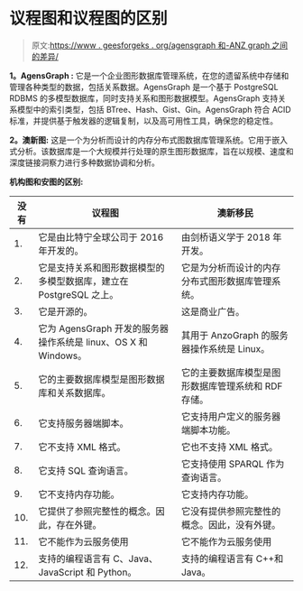 # 议程图和议程图的区别

> 原文:[https://www . geesforgeks . org/agensgraph 和-ANZ graph 之间的差异/](https://www.geeksforgeeks.org/difference-between-agensgraph-and-anzograph/)

**1。AgensGraph :**
它是一个企业图形数据库管理系统，在您的遗留系统中存储和管理各种类型的数据，包括关系数据。AgensGraph 是一个基于 PostgreSQL RDBMS 的多模型数据库，同时支持关系和图形数据模型。AgensGraph 支持关系模型中的索引类型，包括 BTree、Hash、Gist、Gin。AgensGraph 符合 ACID 标准，并提供基于触发器的逻辑复制，以及高可用性工具，确保您的稳定性。

**2。澳新图:**
这是一个为分析而设计的内存分布式图数据库管理系统。它用于嵌入式分析。该数据库是一个大规模并行处理的原生图形数据库，旨在以规模、速度和深度链接洞察力进行多种数据协调和分析。

**机构图和安图的区别:**

<center>

| 没有 | 议程图 | 澳新移民 |
| --- | --- | --- |
| 1. | 它是由比特宁全球公司于 2016 年开发的。 | 由剑桥语义学于 2018 年开发。 |
| 2. | 它是支持关系和图形数据模型的多模型数据库，建立在 PostgreSQL 之上。 | 它是为分析而设计的内存分布式图形数据库管理系统。 |
| 3. | 它是开源的。 | 这是商业广告。 |
| 4. | 它为 AgensGraph 开发的服务器操作系统是 linux、OS X 和 Windows。 | 其用于 AnzoGraph 的服务器操作系统是 Linux。 |
| 5. | 它的主要数据库模型是图形数据库和关系数据库。 | 它的主要数据库模型是图形数据库管理系统和 RDF 存储。 |
| 6. | 它支持服务器端脚本。 | 它支持用户定义的服务器端脚本功能。 |
| 7. | 它不支持 XML 格式。 | 它也不支持 XML 格式。 |
| 8. | 它支持 SQL 查询语言。 | 它支持使用 SPARQL 作为查询语言。 |
| 9. | 它不支持内存功能。 | 它支持内存功能。 |
| 10. | 它提供了参照完整性的概念。因此，存在外键。 | 它没有提供参照完整性的概念。因此，没有外键。 |
| 11. | 它不能作为云服务使用 | 它不能作为云服务使用 |
| 12. | 支持的编程语言有 C、Java、JavaScript 和 Python。 | 支持的编程语言有 C++和 Java。 |

</center>